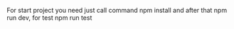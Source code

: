 For start project you need just call command npm install and after that npm run dev, for test npm run test
